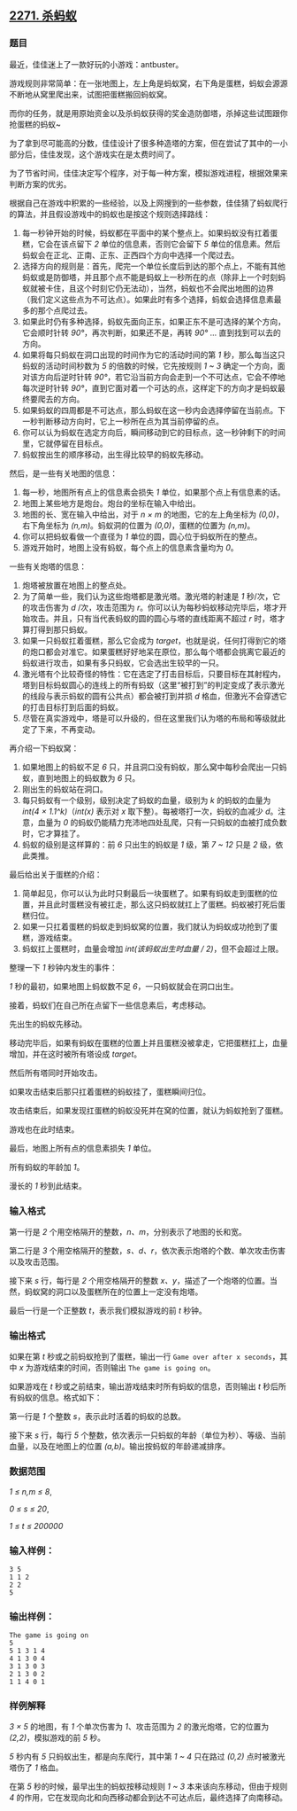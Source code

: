 ## [2271. 杀蚂蚁](https://www.acwing.com/problem/content/2273/)

### 题目

最近，佳佳迷上了一款好玩的小游戏：antbuster。

游戏规则非常简单：在一张地图上，左上角是蚂蚁窝，右下角是蛋糕，蚂蚁会源源不断地从窝里爬出来，试图把蛋糕搬回蚂蚁窝。

而你的任务，就是用原始资金以及杀蚂蚁获得的奖金造防御塔，杀掉这些试图跟你抢蛋糕的蚂蚁~

为了拿到尽可能高的分数，佳佳设计了很多种造塔的方案，但在尝试了其中的一小部分后，佳佳发现，这个游戏实在是太费时间了。

为了节省时间，佳佳决定写个程序，对于每一种方案，模拟游戏进程，根据效果来判断方案的优劣。

根据自己在游戏中积累的一些经验，以及上网搜到的一些参数，佳佳猜了蚂蚁爬行的算法，并且假设游戏中的蚂蚁也是按这个规则选择路线：

1. 每一秒钟开始的时候，蚂蚁都在平面中的某个整点上。如果蚂蚁没有扛着蛋糕，它会在该点留下 *2* 单位的信息素，否则它会留下 *5* 单位的信息素。然后蚂蚁会在正北、正南、正东、正西四个方向中选择一个爬过去。
2. 选择方向的规则是：首先，爬完一个单位长度后到达的那个点上，不能有其他蚂蚁或是防御塔，并且那个点不能是蚂蚁上一秒所在的点（除非上一个时刻蚂蚁就被卡住，且这个时刻它仍无法动），当然，蚂蚁也不会爬出地图的边界（我们定义这些点为不可达点）。如果此时有多个选择，蚂蚁会选择信息素最多的那个点爬过去。
3. 如果此时仍有多种选择，蚂蚁先面向正东，如果正东不是可选择的某个方向，它会顺时针转 *90°*，再次判断，如果还不是，再转 *90°* … 直到找到可以去的方向。
4. 如果将每只蚂蚁在洞口出现的时间作为它的活动时间的第 *1* 秒，那么每当这只蚂蚁的活动时间秒数为 *5* 的倍数的时候，它先按规则 *1 ~ 3* 确定一个方向，面对该方向后逆时针转 *90°*，若它沿当前方向会走到一个不可达点，它会不停地每次逆时针转 *90°*，直到它面对着一个可达的点，这样定下的方向才是蚂蚁最终要爬去的方向。
5. 如果蚂蚁的四周都是不可达点，那么蚂蚁在这一秒内会选择停留在当前点。下一秒判断移动方向时，它上一秒所在点为其当前停留的点。
6. 你可以认为蚂蚁在选定方向后，瞬间移动到它的目标点，这一秒钟剩下的时间里，它就停留在目标点。
7. 蚂蚁按出生的顺序移动，出生得比较早的蚂蚁先移动。

然后，是一些有关地图的信息：

1. 每一秒，地图所有点上的信息素会损失 *1* 单位，如果那个点上有信息素的话。
2. 地图上某些地方是炮台。炮台的坐标在输入中给出。
3. 地图的长、宽在输入中给出，对于 *n × m* 的地图，它的左上角坐标为 *(0,0)*，右下角坐标为 *(n,m)*。蚂蚁洞的位置为 *(0,0)*，蛋糕的位置为 *(n,m)*。
4. 你可以把蚂蚁看做一个直径为 *1* 单位的圆，圆心位于蚂蚁所在的整点。
5. 游戏开始时，地图上没有蚂蚁，每个点上的信息素含量均为 *0*。

一些有关炮塔的信息：

1. 炮塔被放置在地图上的整点处。
2. 为了简单一些，我们认为这些炮塔都是激光塔。激光塔的射速是 *1* 秒/次，它的攻击伤害为 *d* /次，攻击范围为 *r*。你可以认为每秒蚂蚁移动完毕后，塔才开始攻击。并且，只有当代表蚂蚁的圆的圆心与塔的直线距离不超过 *r* 时，塔才算打得到那只蚂蚁。
3. 如果一只蚂蚁扛着蛋糕，那么它会成为 *target*，也就是说，任何打得到它的塔的炮口都会对准它。如果蛋糕好好地呆在原位，那么每个塔都会挑离它最近的蚂蚁进行攻击，如果有多只蚂蚁，它会选出生较早的一只。
4. 激光塔有个比较奇怪的特性：它在选定了打击目标后，只要目标在其射程内，塔到目标蚂蚁圆心的连线上的所有蚂蚁（这里“被打到”的判定变成了表示激光的线段与表示蚂蚁的圆有公共点）都会被打到并损 *d* 格血，但激光不会穿透它的打击目标打到后面的蚂蚁。
5. 尽管在真实游戏中，塔是可以升级的，但在这里我们认为塔的布局和等级就此定了下来，不再变动。

再介绍一下蚂蚁窝：

1. 如果地图上的蚂蚁不足 *6* 只，并且洞口没有蚂蚁，那么窝中每秒会爬出一只蚂蚁，直到地图上的蚂蚁数为 *6* 只。
2. 刚出生的蚂蚁站在洞口。
3. 每只蚂蚁有一个级别，级别决定了蚂蚁的血量，级别为 *k* 的蚂蚁的血量为 *int(4 × 1.1^k)*（*int(x)* 表示对 *x* 取下整）。每被塔打一次，蚂蚁的血减少 *d*。注意，血量为 *0* 的蚂蚁仍能精力充沛地四处乱爬，只有一只蚂蚁的血被打成负数时，它才算挂了。
4. 蚂蚁的级别是这样算的：前 *6* 只出生的蚂蚁是 *1* 级，第 *7 ~ 12* 只是 *2* 级，依此类推。

最后给出关于蛋糕的介绍：

1. 简单起见，你可以认为此时只剩最后一块蛋糕了。如果有蚂蚁走到蛋糕的位置，并且此时蛋糕没有被扛走，那么这只蚂蚁就扛上了蛋糕。蚂蚁被打死后蛋糕归位。
2. 如果一只扛着蛋糕的蚂蚁走到蚂蚁窝的位置，我们就认为蚂蚁成功抢到了蛋糕，游戏结束。
3. 蚂蚁扛上蛋糕时，血量会增加 *int(该蚂蚁出生时血量 / 2)*，但不会超过上限。

整理一下 *1* 秒钟内发生的事件：

*1* 秒的最初，如果地图上蚂蚁数不足 *6*，一只蚂蚁就会在洞口出生。

接着，蚂蚁们在自己所在点留下一些信息素后，考虑移动。

先出生的蚂蚁先移动。

移动完毕后，如果有蚂蚁在蛋糕的位置上并且蛋糕没被拿走，它把蛋糕扛上，血量增加，并在这时被所有塔设成 *target*。

然后所有塔同时开始攻击。

如果攻击结束后那只扛着蛋糕的蚂蚁挂了，蛋糕瞬间归位。

攻击结束后，如果发现扛蛋糕的蚂蚁没死并在窝的位置，就认为蚂蚁抢到了蛋糕。

游戏也在此时结束。

最后，地图上所有点的信息素损失 *1* 单位。

所有蚂蚁的年龄加 *1*。

漫长的 *1* 秒到此结束。

### 输入格式

第一行是 *2* 个用空格隔开的整数，*n、m*，分别表示了地图的长和宽。

第二行是 *3* 个用空格隔开的整数，*s、d、r*，依次表示炮塔的个数、单次攻击伤害以及攻击范围。

接下来 *s* 行，每行是 *2* 个用空格隔开的整数 *x、y*，描述了一个炮塔的位置。当然，蚂蚁窝的洞口以及蛋糕所在的位置上一定没有炮塔。

最后一行是一个正整数 *t*，表示我们模拟游戏的前 *t* 秒钟。

### 输出格式

如果在第 *t* 秒或之前蚂蚁抢到了蛋糕，输出一行 `Game over after x seconds`，其中 *x* 为游戏结束的时间，否则输出 `The game is going on`。

如果游戏在 *t* 秒或之前结束，输出游戏结束时所有蚂蚁的信息，否则输出 *t* 秒后所有蚂蚁的信息。格式如下：

第一行是 *1* 个整数 *s*，表示此时活着的蚂蚁的总数。

接下来 *s* 行，每行 *5* 个整数，依次表示一只蚂蚁的年龄（单位为秒）、等级、当前血量，以及在地图上的位置 *(a,b)*。输出按蚂蚁的年龄递减排序。

### 数据范围

*1 ≤ n,m ≤ 8*,

*0 ≤ s ≤ 20*,

*1 ≤ t ≤ 200000*

### 输入样例：

```
3 5
1 1 2
2 2
5
```

### 输出样例：

```
The game is going on
5
5 1 3 1 4
4 1 3 0 4
3 1 3 0 3
2 1 3 0 2
1 1 4 0 1
```

### 样例解释

*3 × 5* 的地图，有 *1* 个单次伤害为 *1*、攻击范围为 *2* 的激光炮塔，它的位置为 *(2,2)*，模拟游戏的前 *5* 秒。

*5* 秒内有 *5* 只蚂蚁出生，都是向东爬行，其中第 *1 ~ 4* 只在路过 *(0,2)* 点时被激光塔伤了 *1* 格血。

在第 *5* 秒的时候，最早出生的蚂蚁按移动规则 *1 ~ 3* 本来该向东移动，但由于规则 *4* 的作用，它在发现向北和向西移动都会到达不可达点后，最终选择了向南移动。
